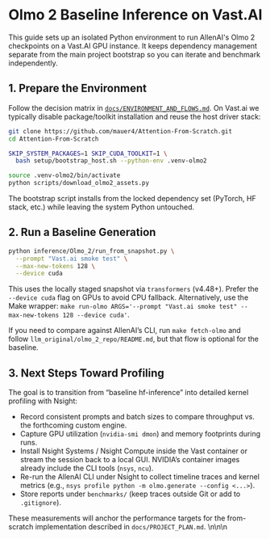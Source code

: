 # Olmo 2 Baseline Inference on Vast.AI

This guide sets up an isolated Python environment to run AllenAI's Olmo 2 checkpoints on a Vast.AI GPU instance. It keeps dependency management separate from the main project bootstrap so you can iterate and benchmark independently.

## 1. Prepare the Environment

Follow the decision matrix in [`docs/ENVIRONMENT_AND_FLOWS.md`](ENVIRONMENT_AND_FLOWS.md).
On Vast.ai we typically disable package/toolkit installation and reuse the host
driver stack:

```bash
git clone https://github.com/mauer4/Attention-From-Scratch.git
cd Attention-From-Scratch

SKIP_SYSTEM_PACKAGES=1 SKIP_CUDA_TOOLKIT=1 \
  bash setup/bootstrap_host.sh --python-env .venv-olmo2

source .venv-olmo2/bin/activate
python scripts/download_olmo2_assets.py
```

The bootstrap script installs from the locked dependency set (PyTorch, HF stack,
etc.) while leaving the system Python untouched.

## 2. Run a Baseline Generation

```bash
python inference/Olmo_2/run_from_snapshot.py \
  --prompt "Vast.ai smoke test" \
  --max-new-tokens 128 \
  --device cuda
```

This uses the locally staged snapshot via `transformers` (v4.48+). Prefer the
`--device cuda` flag on GPUs to avoid CPU fallback. Alternatively, use the Make
wrapper: `make run-olmo ARGS='--prompt "Vast.ai smoke test" --max-new-tokens 128 --device cuda'`.

If you need to compare against AllenAI’s CLI, run `make fetch-olmo` and follow
`llm_original/olmo_2_repo/README.md`, but that flow is optional for the baseline.

## 3. Next Steps Toward Profiling

The goal is to transition from “baseline hf-inference” into detailed kernel profiling with Nsight:

- Record consistent prompts and batch sizes to compare throughput vs. the forthcoming custom engine.
- Capture GPU utilization (`nvidia-smi dmon`) and memory footprints during runs.
- Install Nsight Systems / Nsight Compute inside the Vast container or stream the session back to a local GUI. NVIDIA’s container images already include the CLI tools (`nsys`, `ncu`).
- Re-run the AllenAI CLI under Nsight to collect timeline traces and kernel metrics (e.g., `nsys profile python -m olmo.generate --config <...>`).
- Store reports under `benchmarks/` (keep traces outside Git or add to `.gitignore`).

These measurements will anchor the performance targets for the from-scratch implementation described in `docs/PROJECT_PLAN.md`.
\n\n\n
